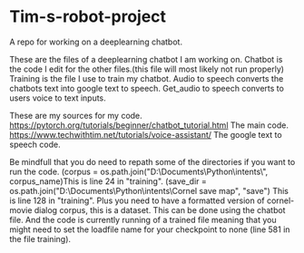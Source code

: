 # Tim-s-robot-project
A repo for working on a deeplearning chatbot.

These are the files of a deeplearning chatbot I am working on. 
Chatbot is the code I edit for the other files.(this file will most likely not run properly)
Training is the file I use to train my chatbot.
Audio to speech converts the chatbots text into google text to speech.
Get_audio to speech converts to users voice to text inputs.

These are my sources for my code.
https://pytorch.org/tutorials/beginner/chatbot_tutorial.html
The main code.
https://www.techwithtim.net/tutorials/voice-assistant/
The google text to speech code.

Be mindfull that you do need to repath some of the directories if you want to run the code.
(corpus = os.path.join("D:\Documents\Python\intents\\", corpus_name)This is line 24 in "training".
(save_dir = os.path.join("D:\Documents\Python\intents\Cornel save map", "save") This is line 128 in "training".
Plus you need to have a formatted version of cornel-movie dialog corpus, this is a dataset.
This can be done using the chatbot file.
And the code is currently running of a trained file meaning that you might need to set the loadfile name for your checkpoint to none (line 581 in the file training).
